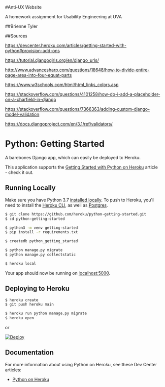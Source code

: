#Anti-UX Website

A homework assignment for Usability Engineering at UVA

##Brienne Tyler

##Sources

https://devcenter.heroku.com/articles/getting-started-with-python#provision-add-ons

https://tutorial.djangogirls.org/en/django_urls/ 

http://www.advancesharp.com/questions/18648/how-to-divide-entire-page-area-into-four-equat-parts

https://www.w3schools.com/html/html_links_colors.asp

https://stackoverflow.com/questions/4101258/how-do-i-add-a-placeholder-on-a-charfield-in-django

https://stackoverflow.com/questions/7366363/adding-custom-django-model-validation

https://docs.djangoproject.com/en/3.1/ref/validators/


# Python: Getting Started

A barebones Django app, which can easily be deployed to Heroku.

This application supports the [Getting Started with Python on Heroku](https://devcenter.heroku.com/articles/getting-started-with-python) article - check it out.

## Running Locally

Make sure you have Python 3.7 [installed locally](http://install.python-guide.org). To push to Heroku, you'll need to install the [Heroku CLI](https://devcenter.heroku.com/articles/heroku-cli), as well as [Postgres](https://devcenter.heroku.com/articles/heroku-postgresql#local-setup).

```sh
$ git clone https://github.com/heroku/python-getting-started.git
$ cd python-getting-started

$ python3 -m venv getting-started
$ pip install -r requirements.txt

$ createdb python_getting_started

$ python manage.py migrate
$ python manage.py collectstatic

$ heroku local
```

Your app should now be running on [localhost:5000](http://localhost:5000/).

## Deploying to Heroku

```sh
$ heroku create
$ git push heroku main

$ heroku run python manage.py migrate
$ heroku open
```
or

[![Deploy](https://www.herokucdn.com/deploy/button.svg)](https://heroku.com/deploy)

## Documentation

For more information about using Python on Heroku, see these Dev Center articles:

- [Python on Heroku](https://devcenter.heroku.com/categories/python)
